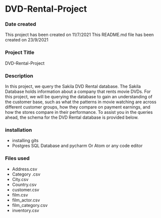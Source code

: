 # DVD-Rental-Project

### Date created
This project has been created on 11/7/2021
This README.md file has been created on 23/9/2021

### Project Title
DVD-Rental-Project

### Description

In this project, we query the Sakila DVD Rental database. The Sakila Database holds information about a company that rents movie DVDs. For this project, we will be querying the database to gain an understanding of the customer base, such as what the patterns in movie watching are across different customer groups, how they compare on payment earnings, and how the stores compare in their performance. To assist you in the queries ahead, the schema for the DVD Rental database is provided below.


  
### installation 
* installing gits
* Postgres SQL Database and pycharm Or Atom or any code editor


### Files used
* Address.csv
* Category .csv
* City.csv
* Country.csv
* customer.csv
* film.csv
* film_actor.csv
* film_category.csv
* inventory.csv
